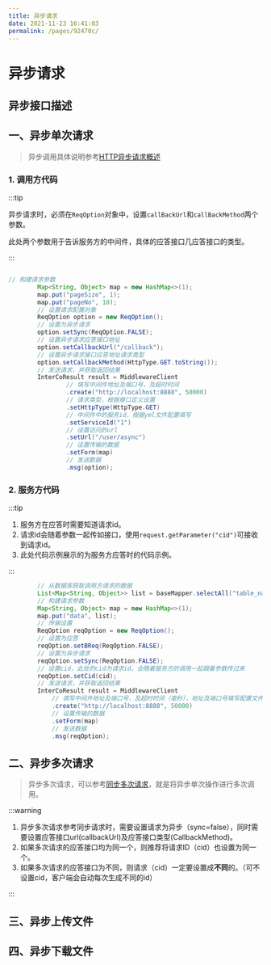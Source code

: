 ```yaml
---
title: 异步请求
date: 2021-11-23 16:41:03
permalink: /pages/92470c/
---
```


# 异步请求

## 异步接口描述

<ClientOnly><Swagger-SwaggerShow></Swagger-SwaggerShow></ClientOnly>

## 一、异步单次请求

> 异步调用具体说明参考[HTTP异步请求概述](/pages/7c927c/)

### 1. 调用方代码

:::tip

异步请求时，必须在`ReqOption`对象中，设置`callBackUrl`和`callBackMethod`两个参数。

此处两个参数用于告诉服务方的中间件，具体的应答接口几应答接口的类型。

:::

```java

// 构建请求参数
        Map<String, Object> map = new HashMap<>(1);
        map.put("pageSize", 1);
        map.put("pageNo", 10);
        // 设置请求配置对象
        ReqOption option = new ReqOption();
        // 设置为异步请求
        option.setSync(ReqOption.FALSE);
        // 设置异步请求应答接口地址
        option.setCallbackUrl("/callback");
        // 设置异步请求接口应答地址请求类型
        option.setCallbackMethod(HttpType.GET.toString());
        // 发送请求，并获取返回结果
        InterCoResult result = MiddlewareClient
                // 填写中间件地址及端口号，及超时时间
                .create("http://localhost:8888", 50000)
                // 请求类型，根据接口定义设置
                .setHttpType(HttpType.GET)
                // 中间件中的服务id，根据yml文件配置填写
                .setServiceId("1")
                // 设置访问的url
                .setUrl("/user/async")
                // 设置传输的数据
                .setForm(map)
                // 发送数据
                .msg(option);
```
### 2. 服务方代码

:::tip

1. 服务方在应答时需要知道请求id。
2. 请求id会随着参数一起传如接口，使用`request.getParameter("cid")`可接收到请求id。
3. 此处代码示例展示的为服务方应答时的代码示例。

:::

```java
        // 从数据库获取调用方请求的数据
        List<Map<String, Object>> list = baseMapper.selectAll("table_name",pageSize,pageNo);
        // 构建请求参数
        Map<String, Object> map = new HashMap<>(1);
        map.put("data", list);
        // 传输设置
        ReqOption reqOption = new ReqOption();
        // 设置为应答
        reqOption.setBReq(ReqOption.FALSE);
        // 设置为异步请求
        reqOption.setSync(ReqOption.FALSE);
        // 设置cid，此处的cid为请求id，会随着服务方的调用一起跟着参数传过来
        reqOption.setCid(cid);
        // 发送请求，并获取返回结果
        InterCoResult result = MiddlewareClient
            // 填写中间件地址及端口号，及超时时间（毫秒），地址及端口号填写配置文件中 middleware-recServer 下的配置
            .create("http://localhost:8888", 50000)
            // 设置传输的数据
            .setForm(map)
            // 发送数据
            .msg(reqOption);

```

## 二、异步多次请求

> 异步多次请求，可以参考[同步多次请求](/pages/1c5b20/#二、同步多次请求)，就是将异步单次操作进行多次调用。

:::warning

1. 异步多次请求参考同步请求时，需要设置请求为异步（sync=false），同时需要设置应答接口url(callbackUrl)及应答接口类型(CallbackMethod)。
2. 如果多次请求的应答接口均为同一个，则推荐将请求ID（cid）也设置为同一个。
3. 如果多次请求的应答接口为不同，则请求（cid）一定要设置成**不同**的。（可不设置cid，客户端会自动每次生成不同的id）

:::

## 三、异步上传文件

## 四、异步下载文件
